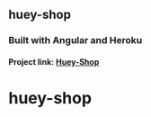 ## huey-shop
### Built with Angular and Heroku

#### Project link: [Huey-Shop](https://huey-shop.herokuapp.com/)

# huey-shop
